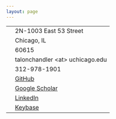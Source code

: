 ```yaml
---
layout: page
---
```


|||
| ------------- | ------------- |
|<i class="fa fa-address-card"></i> | 2N-1003 East 53 Street |
|| Chicago, IL |
|| 60615 |
|<i class="fa fa-envelope"></i>| talonchandler \<at\> uchicago.edu  |
|<i class="fa fa-phone"></i>| 312-978-1901  |
|<i class="fa fa-github"></i>| [GitHub](https://github.com/talonchandler/) |
|<i class="fa fa-google"></i>| [Google Scholar](https://scholar.google.com/citations?user=tK-P9kEAAAAJ&hl=en) |
|<i class="fa fa-linkedin"></i>| [LinkedIn](https://www.linkedin.com/in/talon-chandler) |
|<i class="fa fa-key"></i>| [Keybase](https://keybase.io/talonchandler) |

<br>
